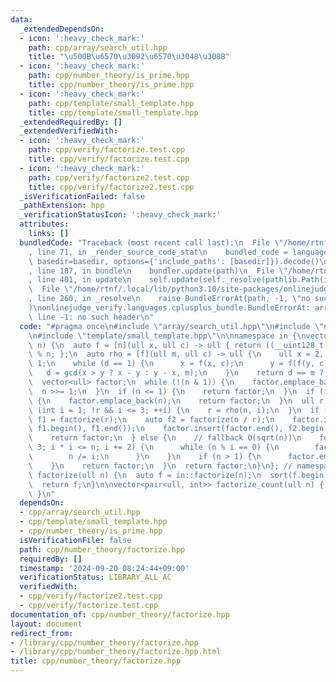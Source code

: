 ```yaml
---
data:
  _extendedDependsOn:
  - icon: ':heavy_check_mark:'
    path: cpp/array/search_util.hpp
    title: "\u500B\u6570\u3092\u6570\u3048\u308B"
  - icon: ':heavy_check_mark:'
    path: cpp/number_theory/is_prime.hpp
    title: cpp/number_theory/is_prime.hpp
  - icon: ':heavy_check_mark:'
    path: cpp/template/small_template.hpp
    title: cpp/template/small_template.hpp
  _extendedRequiredBy: []
  _extendedVerifiedWith:
  - icon: ':heavy_check_mark:'
    path: cpp/verify/factorize.test.cpp
    title: cpp/verify/factorize.test.cpp
  - icon: ':heavy_check_mark:'
    path: cpp/verify/factorize2.test.cpp
    title: cpp/verify/factorize2.test.cpp
  _isVerificationFailed: false
  _pathExtension: hpp
  _verificationStatusIcon: ':heavy_check_mark:'
  attributes:
    links: []
  bundledCode: "Traceback (most recent call last):\n  File \"/home/rtnf/.local/lib/python3.10/site-packages/onlinejudge_verify/documentation/build.py\"\
    , line 71, in _render_source_code_stat\n    bundled_code = language.bundle(stat.path,\
    \ basedir=basedir, options={'include_paths': [basedir]}).decode()\n  File \"/home/rtnf/.local/lib/python3.10/site-packages/onlinejudge_verify/languages/cplusplus.py\"\
    , line 187, in bundle\n    bundler.update(path)\n  File \"/home/rtnf/.local/lib/python3.10/site-packages/onlinejudge_verify/languages/cplusplus_bundle.py\"\
    , line 401, in update\n    self.update(self._resolve(pathlib.Path(included), included_from=path))\n\
    \  File \"/home/rtnf/.local/lib/python3.10/site-packages/onlinejudge_verify/languages/cplusplus_bundle.py\"\
    , line 260, in _resolve\n    raise BundleErrorAt(path, -1, \"no such header\"\
    )\nonlinejudge_verify.languages.cplusplus_bundle.BundleErrorAt: array/search_util.hpp:\
    \ line -1: no such header\n"
  code: "#pragma once\n#include \"array/search_util.hpp\"\n#include \"number_theory/is_prime.hpp\"\
    \n#include \"template/small_template.hpp\"\n\nnamespace in {\nvector<ull> factorize(ull\
    \ n) {\n  auto f = [n](ull x, ull c) -> ull { return ((__uint128_t)x * x + c)\
    \ % n; };\n  auto rho = [f](ull m, ull c) -> ull {\n    ull x = 2, y = 2, d =\
    \ 1;\n    while (d == 1) {\n      x = f(x, c);\n      y = f(f(y, c), c);\n   \
    \   d = gcd(x > y ? x - y : y - x, m);\n    }\n    return d == m ? 0 : d;\n  };\n\
    \  vector<ull> factor;\n  while (!(n & 1)) {\n    factor.emplace_back(2);\n  \
    \  n >>= 1;\n  }\n  if (n <= 1) {\n    return factor;\n  }\n  if (is_prime(n))\
    \ {\n    factor.emplace_back(n);\n    return factor;\n  }\n  ull r = 0;\n  for\
    \ (int i = 1; !r && i <= 3; ++i) {\n    r = rho(n, i);\n  }\n  if (r) {\n    auto\
    \ f1 = factorize(r);\n    auto f2 = factorize(n / r);\n    factor.insert(factor.end(),\
    \ f1.begin(), f1.end());\n    factor.insert(factor.end(), f2.begin(), f2.end());\n\
    \    return factor;\n  } else {\n    // fallback O(sqrt(n))\n    for (ull i =\
    \ 3; i * i <= n; i += 2) {\n      while (n % i == 0) {\n        factor.emplace_back(i);\n\
    \        n /= i;\n      }\n    }\n    if (n > 1) {\n      factor.emplace_back(n);\n\
    \    }\n    return factor;\n  }\n  return factor;\n}\n}; // namespace in\n\nvector<ull>\
    \ factorize(ull n) {\n  auto f = in::factorize(n);\n  sort(f.begin(), f.end());\n\
    \  return f;\n}\n\nvector<pair<ull, int>> factorize_count(ull n) { return counts(factorize(n));\
    \ }\n"
  dependsOn:
  - cpp/array/search_util.hpp
  - cpp/template/small_template.hpp
  - cpp/number_theory/is_prime.hpp
  isVerificationFile: false
  path: cpp/number_theory/factorize.hpp
  requiredBy: []
  timestamp: '2024-09-20 08:24:44+09:00'
  verificationStatus: LIBRARY_ALL_AC
  verifiedWith:
  - cpp/verify/factorize2.test.cpp
  - cpp/verify/factorize.test.cpp
documentation_of: cpp/number_theory/factorize.hpp
layout: document
redirect_from:
- /library/cpp/number_theory/factorize.hpp
- /library/cpp/number_theory/factorize.hpp.html
title: cpp/number_theory/factorize.hpp
---
```

